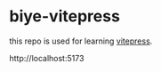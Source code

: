 # biye-vitepress

this repo is used for learning [vitepress](https://github.com/vuejs/vitepress).

http://localhost:5173